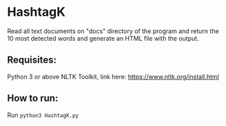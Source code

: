 # HashtagK

Read all text documents on "docs" directory of the program and return the 10 most detected words and generate an HTML file with the output.

## Requisites:

Python 3 or above
NLTK Toolkit, link here: https://www.nltk.org/install.html
 

## How to run:

Run `python3 HashtagK.py`
